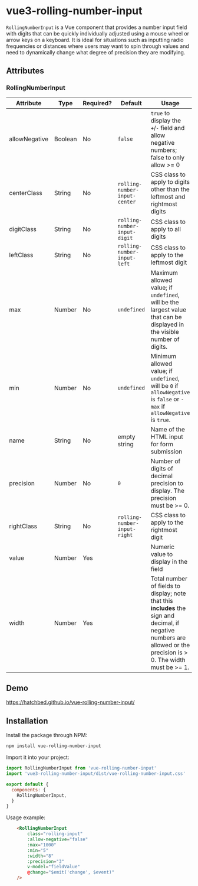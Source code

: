 # vue3-rolling-number-input

`RollingNumberInput` is a Vue component that provides a number input field with digits that can be quickly
individually adjusted using a mouse wheel or arrow keys on a keyboard.  It is ideal for situations such as
inputting radio frequencies or distances where users may want to spin through values and need to dynamically
change what degree of precision they are modifying.

## Attributes

### RollingNumberInput

| Attribute     | Type    | Required? | Default                       | Usage                                                                                                                                                                 |
|---------------|---------|-----------|-------------------------------|-----------------------------------------------------------------------------------------------------------------------------------------------------------------------|
| allowNegative | Boolean | No        | `false`                       | `true` to display the `+`/`-` field and allow negative numbers; false to only allow >= 0                                                                              |
| centerClass   | String  | No        | `rolling-number-input-center` | CSS class to apply to digits other than the leftmost and rightmost digits                                                                                             |
| digitClass    | String  | No        | `rolling-number-input-digit`  | CSS class to apply to all digits                                                                                                                                      |
| leftClass     | String  | No        | `rolling-number-input-left`   | CSS class to apply to the leftmost digit                                                                                                                              |
| max           | Number  | No        | `undefined`                   | Maximum allowed value; if `undefined`, will be the largest value that can be displayed in the visible number of digits.                                               |
| min           | Number  | No        | `undefined`                   | Minimum allowed value; if `undefined`, will be `0` if `allowNegative` is `false` or `-max` if `allowNegative` is `true`.                                              |
| name          | String  | No        | empty string                  | Name of the HTML input for form submission                                                                                                                            |
| precision     | Number  | No        | `0`                           | Number of digits of decimal precision to display.  The precision must be >= 0.                                                                                        |
| rightClass    | String  | No        | `rolling-number-input-right`  | CSS class to apply to the rightmost digit                                                                                                                             |
| value         | Number  | Yes       |                               | Numeric value to display in the field                                                                                                                                 |
| width         | Number  | Yes       |                               | Total number of fields to display; note that this **includes** the sign and decimal, if negative numbers are allowed or the precision is > 0. The width must be >= 1. |

## Demo

https://hatchbed.github.io/vue-rolling-number-input/

## Installation

Install the package through NPM:
```bash
npm install vue-rolling-number-input
```

Import it into your project:

```javascript
import RollingNumberInput from 'vue-rolling-number-input'
import 'vue3-rolling-number-input/dist/vue-rolling-number-input.css'

export default {
  components: {
    RollingNumberInput,
  }
}
```

Usage example:
```html
    <RollingNumberInput
        class="rolling-input"
        :allow-negative="false"
        :max="1000"
        :min="5"
        :width="8"
        :precision="3"
        v-model="fieldValue"
        @change="$emit('change', $event)"
    />
```